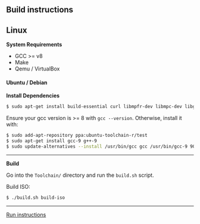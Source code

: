 ## Build instructions

## Linux

**System Requirements**

* GCC >= v8
* Make
* Qemu / VirtualBox

#### Ubuntu / Debian

**Install Dependencies**

```bash
$ sudo apt-get install build-essential curl libmpfr-dev libmpc-dev libgmp-dev e2fsprogs xorriso qemu-system-i386 qemu-utils
```

Ensure your gcc version is >= 8 with `gcc --version`. Otherwise, install it with:

```bash
$ sudo add-apt-repository ppa:ubuntu-toolchain-r/test
$ sudo apt-get install gcc-9 g++-9
$ sudo update-alternatives --install /usr/bin/gcc gcc /usr/bin/gcc-9 900 --slave /usr/bin/g++ g++ /usr/bin/g++-9
```

---

**Build**

Go into the `Toolchain/` directory and run the `build.sh` script.

Build ISO:

```bash
$ ./build.sh build-iso
```

---

[Run instructions](https://github.com/Chaika9/qliphaos-dev/blob/master/Documentation/Instructions/Run.md)